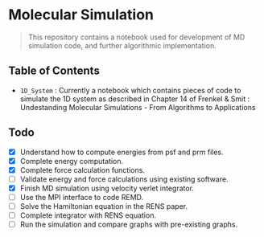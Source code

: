 # Molecular Simulation

> This repository contains a notebook used for development of MD simulation code, and further algorithmic implementation.

## Table of Contents 

* `1D_System` : Currently a notebook which contains pieces of code to simulate the 1D system as described in Chapter 14 of Frenkel & Smit : Undestanding Molecular Simulations - From Algorithms to Applications

## Todo 

- [x] Understand how to compute energies from psf and prm files.
- [x] Complete energy computation.
- [x] Complete force calculation functions.
- [ ] Validate energy and force calculations using existing software.
- [x] Finish MD simulation using velocity verlet integrator.
- [ ] Use the MPI interface to code REMD.
- [ ] Solve the Hamiltonian equation in the RENS paper.
- [ ] Complete integrator with RENS equation.
- [ ] Run the simulation and compare graphs with pre-existing graphs.
